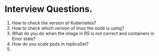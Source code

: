 # Interview Questions.
1. How to check the version of Kubernetes?
2. How to check which version of linux the node is using?
3. What do you do when the image in RS is not correct and containers in Error state?
4. How do you scale pods in replicaSet?
5. 
